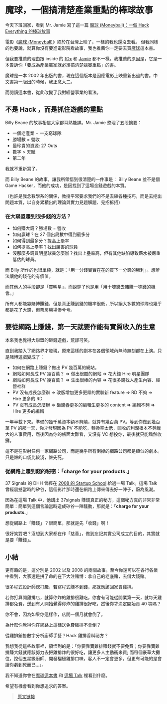 魔球，一個搞清楚產業重點的棒球故事
===============================

今天下班回家，看到 Mr. Jamie 寫了這一篇 [魔球 (Moneyball)：一個 Hack Everything 的棒球故事](http://mrjamie.cc/2011/11/14/moneyball/)

電影《[魔球 (Moneyball)](http://tw.movie.yahoo.com/movieinfo_main.html/id=3981)》終於在台灣上映了，一樣的我也還沒去看。
但我同樣的也要說，就算你沒有要進電影院看故事，我也推薦你一定要去買[魔球](http://www.books.com.tw/exep/prod/booksfile.php?item=0010522666)這本書。

但我要推薦的理由跟 inside 的 [fOx](http://www.inside.com.tw/2011/11/13/moneyball-startups) 和 [Jamie](http://www.inside.com.tw/2011/11/13/moneyball-startups) 都不一樣。我推薦的原因是，它是一本告訴你「要成為產業贏家就必須搞清楚競賽重點」的書。

魔球是一本 2002 年出版的書，現在這個版本是因應電影上映重新出過的書。中文書第一版出的時候，我正念大二。

而閱讀這本書，從此改變了我對經營事業的看法。

## 不是 Hack ，而是抓住遊戲的重點

Billy Beane 的故事相信大家都耳熟能詳。Mr. Jamie 整理了五段摘要：

*   一個老產業 + 一支窮球隊
*   勝場數 = 營收
*   最珍貴的資源: 27 Outs
*   數字 > 天賦
*   第二年

我就不重新寫了。

而 Billy Beane 的故事，讓我所領悟到很清楚的一件事是： Billy Beane 並不是個 Game Hacker，而他的成功，是因找到了這場金錢遊戲的本質。

（也許是我念數學系的關係，教授平常要求我們的不是去練各種技巧，而是去挖出問題本質，以自身累積出的理論與實力見題解題、見招拆招）

### 在大聯盟賺到很多錢的方法？

*   如何賺大錢？勝場數 = 營收
*   如何贏球？在 27 個出局數中得到最多分
*   如何得到最多分？提高上壘率
*   如何提高上壘率？找出厲害的球員
*   沒那麼多錢買明星球員怎麼辦？找出上壘率高，但有其他缺陷導致薪水被嚴重低估的球員。

而 Billy 所作的也很單純，就是：「用一分錢實實在在的買下一分錢的勝利」。想辦法讓他的錢花的有價值。

而其他人的手段卻是「買明星」，而說穿了也是用「用十塊錢去賭賺一塊錢的機會。」

所有人都能靠賭博賺錢，但是真正賺到錢的機率很低，所以絕大多數的球隊也幾乎都是花了大錢，但票房勝場慘兮兮。

## 要從網路上賺錢，第一天就要作能有實質收入的生意

本來我也覺得大聯盟的砸錢遊戲，荒謬可笑。

直到我踏入了網路界才發現，原來這樣的劇本在各個領域內無時無刻都在上演。只是賭博遊戲變成了：

*   如何在網路上賺錢？做出 PV 幾百萬的網站。
*   網站如何長成 PV 幾百萬？ => 做出很酷的網站 => 花大錢 Hire 明星團隊
*   網站如何長成 PV 幾百萬？ => 生出很棒的內容 => 花很多錢找人產生內容、經營社群
*   PV 沒有成長怎麼辦 => 改版增加更多更屌的實驗新 feature => RD 不夠 => Hire 更多的 RD
*   PV 沒有成長怎麼辦 => 砸錢養更多的編輯生更多的 content => 編輯不夠 => Hire 更多的編輯

一年半載下來。準備的幾千萬資本額不夠燒，就算有幾百萬 PV。等到你做到幾百萬 PV 的那一天，你才發現因為 PV 不能吃，轉換率太低，回收的利潤根本不夠龐大的人事費用，然後因為你的帳面太難看，又沒有 VC 想投你，最後就只能黯然收攤。

這不是在影射任何一家網路公司，而是幾乎所有倒掉的網路公司都是類似的劇本。只是誰的口袋比較淺，誰先死。

### 從網路上賺到錢的秘密：「charge for your products.」

37 Signals 的 DHH 曾經在 [2008 的 Startup School](http://37signals.com/speaks#startupschool) 給過一場 Talk。這場 Talk 曾經震撼當時的矽谷，這個影片那時還在網路上傳來傳去好一陣子，蔚為風潮。

因為在這場 Talk 中，他講出 37signals 賺錢真正的秘方，這個秘方真的非常非常簡單：簡單到這個言論當時造成矽谷一陣騷動，那就是：「**charge for your products.**」

想從網路上「賺錢」？很簡單，那就是先「收錢」啊！

很好笑對吧？沒想到大家都在作「慈善」，做到忘記其實公司成立的目的，其實就是要「賺錢」。

## 小結

更有趣的是，這分別是 2002 以及 2008 的兩個故事。至今你還可以在各行各業中看到，大家還是拼了命的在下大注賭博：拿自己的老底賭，去借大錢賭。

很多程式設計師總打趣，若寫程式賺不到錢，那就應該回家賣雞排。

若你打算開雞排店，就算你炸的雞排很難吃，你會有可能從開業第一天，就每天雞排都免費，送到有人開始覺得你炸的雞排很好吃，然後你才決定開始賣 40 塊嗎？

你不會，因為如果你這樣作，店開一個月就會倒了。

為什麼你覺得你在網路上這樣送免費雞排不會倒？

從雞排銷售數字分析廚師手藝？Hack 雞排香料祕方？

我想我從這些故事裡，領悟到的是：「你要靠賣雞排賺錢就不要免費；你要靠賣雞排賺大錢就應該努力去把雞排炸的很好吃，讓更多人主動衝來買; 而租個豪華大攤位，挖個五星級廚師、開發榴槤雞排口味，客人不一定會更多，但更有可能的是會讓你虧到死而已...」。

我不知道你會在[魔球這本書](http://www.books.com.tw/exep/prod/booksfile.php?item=0010522666) 和 [這場 Talk](http://37signals.com/speaks#startupschool) 裡看到什麼。

希望有機會看到你想追求的答案。

> [原文链接](http://blog.xdite.net/posts/2011/11/15/money-ball)
